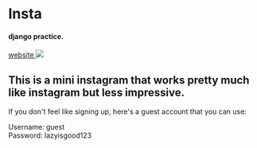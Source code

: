 # Insta
<h4>django practice.</h4>

<a href="https://frozen-temple-41046.herokuapp.com/"> website </a>
<a href="https://frozen-temple-41046.herokuapp.com/">
  <img src="https://i.imgur.com/BRtuXvQ.png">
</a>
<h2>This is a mini instagram that works pretty much like instagram but less impressive.</h2>
<body>
  <p>If you don't feel like signing up, here's a guest account that you can use:</p>
  <p>Username: guest <br>
  Password: lazyisgood123</p>
</body>
